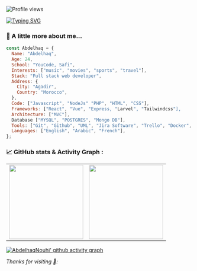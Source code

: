 ![Profile views](https://gpvc.arturio.dev/Halazv2)


[![Typing SVG](https://readme-typing-svg.herokuapp.com?lines=Hi+there+%F0%9F%91%8B+I+am+Abdelhaq+Nouhi;Welcome+to+My+Profile!++)](https://git.io/typing-svg)
### 🔭 A little more about me...
<!-- <img src="" width="50">  -->

```Javascript
const Abdelhaq = {
  Name: "Abdelhaq",
  Age: 24,
  School: "YouCode, Safi",
  Interests: ["music", "movies", "sports", "travel"],
  Stack: "Full stack web developer",
  Address: {
    City: "Agadir",
    Country: "Morocco",
  },
  Code: ["Javascript", "NodeJs" "PHP", "HTML", "CSS"],
  Frameworks: ["React", "Vue", "Express, "Larvel", "Tailwindcss"],
  Architecture: ["MVC"],
  Database ["MYSQL", "POSTGRES", "Mongo DB"],
  Tools: ["Git", "Github", "UML", "Jira Software", "Trello", "Docker", "VSCode", "AdobeXD" , "Figma"],
  Languages: ["English", "Arabic", "French"],
};
```
### 📈 GitHub stats & Activity Graph :
<table cellpadding="0">
  <tr style="padding: 10">
    <!-- GitHub Stats Card -->  
    <td valign="top"><img height="200" src="https://github-readme-stats.vercel.app/api?username=AbdelhaqNouhi&show_icons=true&theme=vue-dark&include_all_commits=true"/></td>
    <!-- GitHub Top Language Card -->
    <td valign="top"><img height="200" src="https://github-readme-stats.vercel.app/api/top-langs/?username=AbdelhaqNouhi&theme=vue-dark&layout=compact"/></td>
  </tr>
</table>

[![AbdelhaqNouhi' github activity graph](https://activity-graph.herokuapp.com/graph?username=AbdelhaqNouhi&theme=react-dark)](https://github.com/ashutosh00710/github-readme-activity-graph)





<em> Thanks for visiting 💙: </em>

<!-- <img src="" width="60"> -->
